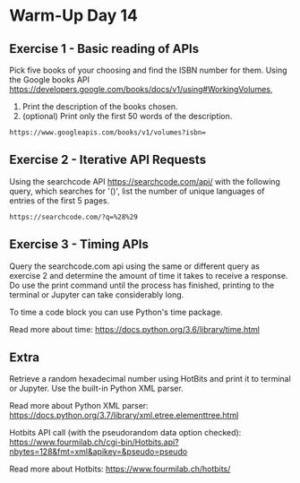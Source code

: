 # Warm-Up Day 14

## Exercise 1 - Basic reading of APIs

Pick five books of your choosing and find the ISBN number for them. Using the Google books API <https://developers.google.com/books/docs/v1/using#WorkingVolumes>, 

1. Print the description of the books chosen.
2. (optional) Print only the first 50 words of the description.

```
https://www.googleapis.com/books/v1/volumes?isbn=
```


## Exercise 2 - Iterative API Requests

Using the searchcode API <https://searchcode.com/api/> with the following query, which searches for '()', list the number of unique languages of entries of the first 5 pages.

``
https://searchcode.com/?q=%28%29
``


## Exercise 3 - Timing APIs

Query the searchcode.com api using the same or different query as exercise 2 and determine the amount of time it takes to receive a response. Do use the print command until the process has finished, printing to the terminal or Jupyter can take considerably long.

To time a code block you can use Python's time package.

Read more about time:
<https://docs.python.org/3.6/library/time.html>


## Extra

Retrieve a random hexadecimal number using HotBits and print it to terminal or Jupyter. Use the built-in Python XML parser.

Read more about Python XML parser:
<https://docs.python.org/3.7/library/xml.etree.elementtree.html>

Hotbits API call (with the pseudorandom data option checked):
<https://www.fourmilab.ch/cgi-bin/Hotbits.api?nbytes=128&fmt=xml&apikey=&pseudo=pseudo>

Read more about Hotbits:
<https://www.fourmilab.ch/hotbits/>
